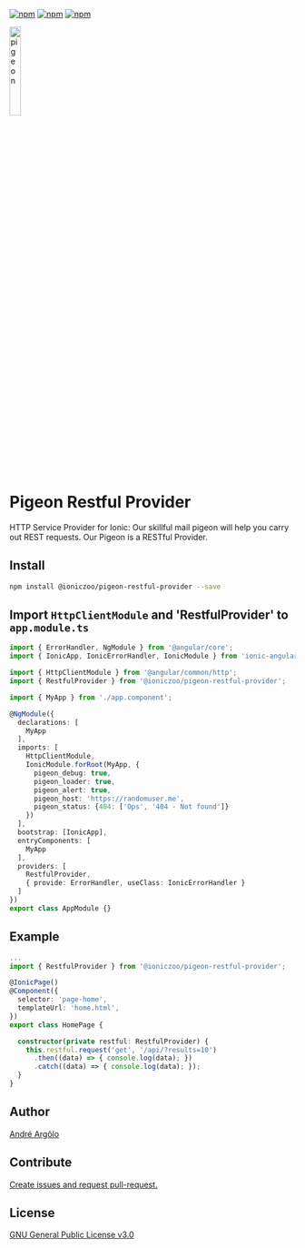 [![npm](https://img.shields.io/npm/v/@ioniczoo/pigeon-restful-provider.svg)](https://www.npmjs.com/package/@ioniczoo/pigeon-restful-provider)
[![npm](https://img.shields.io/npm/dt/@ioniczoo/pigeon-restful-provider.svg)](https://www.npmjs.com/package/@ioniczoo/pigeon-restful-provider)
[![npm](https://img.shields.io/npm/l/@ioniczoo/pigeon-restful-provider.svg?style=flat-square)](https://www.npmjs.com/package/@ioniczoo/pigeon-restful-provider)

<img src="https://gitlab.com/IonicZoo/pigeon-restful-provider/raw/master/img.png" width="20%" height="auto" alt="pigeon" title="pigeon">

# Pigeon Restful Provider

HTTP Service Provider for Ionic: Our skillful mail pigeon will help you carry out REST requests. Our Pigeon is a RESTful Provider.


## Install

```bash
npm install @ioniczoo/pigeon-restful-provider --save
```

## Import `HttpClientModule` and  'RestfulProvider' to  `app.module.ts`

```ts
import { ErrorHandler, NgModule } from '@angular/core';
import { IonicApp, IonicErrorHandler, IonicModule } from 'ionic-angular';

import { HttpClientModule } from '@angular/common/http';
import { RestfulProvider } from '@ioniczoo/pigeon-restful-provider';

import { MyApp } from './app.component';

@NgModule({
  declarations: [
    MyApp
  ],
  imports: [
    HttpClientModule,
    IonicModule.forRoot(MyApp, {
      pigeon_debug: true,
      pigeon_loader: true,
      pigeon_alert: true,
      pigeon_host: 'https://randomuser.me',
      pigeon_status: {404: ['Ops', '404 - Not found']}
    })
  ],
  bootstrap: [IonicApp],
  entryComponents: [
    MyApp
  ],
  providers: [
    RestfulProvider,
    { provide: ErrorHandler, useClass: IonicErrorHandler }
  ]
})
export class AppModule {}
```

## Example

```ts
...
import { RestfulProvider } from '@ioniczoo/pigeon-restful-provider';

@IonicPage()
@Component({
  selector: 'page-home',
  templateUrl: 'home.html',
})
export class HomePage {

  constructor(private restful: RestfulProvider) {
    this.restful.request('get', '/api/?results=10')
      .then((data) => { console.log(data); })
      .catch((data) => { console.log(data); });
  }
}


```

## Author

[André Argôlo](https://argolo.gitlab.io)

## Contribute

[Create issues and request pull-request.](https://gitlab.com/IonicZoo/pigeon-restful-provider/blob/master/CONTRIBUTING.md)

## License

[GNU General Public License v3.0](https://gitlab.com/IonicZoo/pigeon-restful-provider/blob/master/LICENSE)
